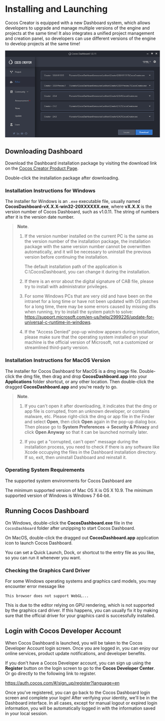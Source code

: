 # Installing and Launching

Cocos Creator is equipped with a new Dashboard system, which allows developers to upgrade and manage multiple versions of the engine and projects at the same time! It also integrates a unified project management and creation panel, so developers can use different versions of the engine to develop projects at the same time!

![Dashboard](index/dashboard-editor.png)

## Downloading Dashboard

Download the Dashboard installation package by visiting the download link on the [Cocos Creator Product Page](https://www.cocos.com/en/creator).

Double-click the installation package after downloading.

### Installation Instructions for Windows

The installer for Windows is an `.exe` executable file, usually named **CocosDashboard-vX.X.X-win32-20XXXXXX.exe**, where **vX.X.X** is the version number of Cocos Dashboard, such as v1.0.11. The string of numbers after it is the version date number.

> **Note**.
> 1. If the version number installed on the current PC is the same as the version number of the installation package, the installation package with the same version number cannot be overwritten automatically, and it will be necessary to uninstall the previous version before continuing the installation.
>
>       The default installation path of the application is C:\CocosDashboard, you can change it during the installation.
>
> 2. If there is an error about the digital signature of CAB file, please try to install with administrator privileges.
> 
> 3. For some Windows PCs that are very old and have been on the intranet for a long time or have not been updated with OS patches for a long time, there may be some errors caused by missing dlls when running, try to install the system patch to solve: <https://support.microsoft.com/en-us/help/2999226/update-for-universal-c-runtime-in-windows>.
> 
> 4. If the "Access Denied" pop-up window appears during installation, please make sure that the operating system installed on your machine is the official version of Microsoft, not a customized or streamlined third-party version.

### Installation Instructions for MacOS Version

The installer for Cocos Dashboard for MacOS is a dmg image file. Double-click the dmg file, then drag and drop **CocosDashboard.app** into your **Applications** folder shortcut, or any other location. Then double-click the dragged **CocosDashboard.app** and you're ready to go.

> **Note**.
> 1. If you can't open it after downloading, it indicates that the dmg or app file is corrupted, from an unknown developer, or contains malware, etc. Please right-click the dmg or app file in the Finder and select **Open**, then click **Open** again in the pop-up dialog box. Then please go to **System Preferences -> Security & Privacy** and click **Open Anyway** so that it can be launched normally later.
>
> 2. If you get a "corrupted, can't open" message during the installation process, you need to check if there is any software like Xcode occupying the files in the Dashboard installation directory. If so, exit, then uninstall Dashboard and reinstall it.

### Operating System Requirements

The supported system environments for Cocos Dashboard are

The minimum supported version of Mac OS X is OS X 10.9.
The minimum supported version of Windows is Windows 7 64-bit.

## Running Cocos Dashboard

On Windows, double-click the **CocosDashboard.exe** file in the `CocosDashboard` folder after unzipping to start Cocos Dashboard.

On MacOS, double-click the dragged out **CocosDashboard.app** application icon to launch Cocos Dashboard.

You can set a Quick Launch, Dock, or shortcut to the entry file as you like, so you can run it whenever you want.

### Checking the Graphics Card Driver

For some Windows operating systems and graphics card models, you may encounter error message like

```
This browser does not support WebGL...
```

This is due to the editor relying on GPU rendering, which is not supported by the graphics card driver. If this happens, you can usually fix it by making sure that the official driver for your graphics card is successfully installed.

## Login with Cocos Developer Account

When Cocos Dashboard is launched, you will be taken to the Cocos Developer Account login screen. Once you are logged in, you can enjoy our online services, product update notifications, and developer benefits.

If you don't have a Cocos Developer account, you can sign up using the **Register** button on the login screen to go to the **Cocos Developer Center**. Or go directly to the following link to register.

<https://auth.cocos.com/#/sign_up/register?language=en>

Once you've registered, you can go back to the Cocos Dashboard login screen and complete your login! After verifying your identity, we'll be in the Dashboard interface. In all cases, except for manual logout or expired login information, you will be automatically logged in with the information saved in your local session.
